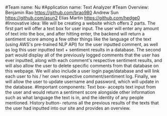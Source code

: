 #Team name: 
Nu
#Application name: 
Text Analyzer
#Team Overview: 
Benjamin Rao  https://github.com/brao980 
Andrew Sun  https://github.com/asun2 
Elias Martin https://github.com/hedge0
#Innovative idea:
We will be creating a website which offers 2 parts. The first part will offer a text box for user input. The user will enter any amount of text into the box, and after hitting enter, the backend will return a sentiment score among a few other things like the language of the text (using AWS's pre-trained NLP API) for the user inputted comment, as well as log this user inputted text + sentiment results in a database. The second part would display all of the previously logged comments that the user has ever inputted, along with each comment's respective sentiment results, and will also allow the user to delete specific comments from that database on this webpage. We will also include a user login page/database and will link each user to his / her own respective comment/sentiment log. Finally, we will allow the user to update username and password, which will update in the database.
#Important components:
Text box- accepts text input from the user and would return a sentiment score alongside other information such as what language the text is in, and the identity of any people mentioned.
History button- returns all the previous results of the texts that the user had inputted into our site and provides an overview.
